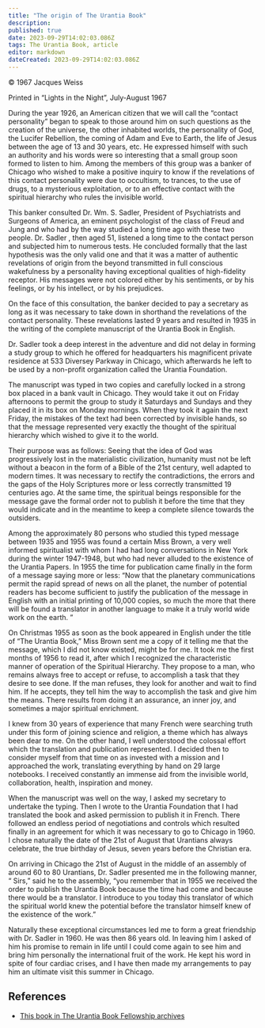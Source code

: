 ```yaml
---
title: "The origin of The Urantia Book"
description: 
published: true
date: 2023-09-29T14:02:03.086Z
tags: The Urantia Book, article
editor: markdown
dateCreated: 2023-09-29T14:02:03.086Z
---
```


<p class="v-card v-sheet theme--light grey lighten-3 px-2">© 1967 Jacques Weiss</p>

Printed in “Lights in the Night”, July-August 1967


During the year 1926, an American citizen that we will call the “contact personality” began to speak to those around him on such questions as the creation of the universe, the other inhabited worlds, the personality of God, the Lucifer Rebellion, the coming of Adam and Eve to Earth, the life of Jesus between the age of 13 and 30 years, etc. He expressed himself with such an authority and his words were so interesting that a small group soon formed to listen to him. Among the members of this group was a banker of Chicago who wished to make a positive inquiry to know if the revelations of this contact personality were due to occultism, to trances, to the use of drugs, to a mysterious exploitation, or to an effective contact with the spiritual hierarchy who rules the invisible world.

This banker consulted Dr. Wm. S. Sadler, President of Psychiatrists and Surgeons of America, an eminent psychologist of the class of Freud and Jung and who had by the way studied a long time ago with these two people. Dr. Sadler , then aged 51, listened a long time to the contact person and subjected him to numerous tests. He concluded formally that the last hypothesis was the only valid one and that it was a matter of authentic revelations of origin from the beyond transmitted in full conscious wakefulness by a personality having exceptional qualities of high-fidelity receptor. His messages were not colored either by his sentiments, or by his feelings, or by his intellect, or by his prejudices.

On the face of this consultation, the banker decided to pay a secretary as long as it was necessary to take down in shorthand the revelations of the contact personality. These revelations lasted 9 years and resulted in 1935 in the writing of the complete manuscript of the Urantia Book in English.

Dr. Sadler took a deep interest in the adventure and did not delay in forming a study group to which he offered for headquarters his magnificent private residence at 533 Diversey Parkway in Chicago, which afterwards he left to be used by a non-profit organization called the Urantia Foundation.

The manuscript was typed in two copies and carefully locked in a strong box placed in a bank vault in Chicago. They would take it out on Friday afternoons to permit the group to study it Saturdays and Sundays and they placed it in its box on Monday mornings. When they took it again the next Friday, the mistakes of the text had been corrected by invisible hands, so that the message represented very exactly the thought of the spiritual hierarchy which wished to give it to the world.

Their purpose was as follows: Seeing that the idea of God was progressively lost in the materialistic civilization, humanity must not be left without a beacon in the form of a Bible of the 21st century, well adapted to modern times. It was necessary to rectify the contradictions, the errors and the gaps of the Holy Scriptures more or less correctly transmitted 19 centuries ago. At the same time, the spiritual beings responsible for the message gave the formal order not to publish it before the time that they would indicate and in the meantime to keep a complete silence towards the outsiders.

Among the approximately 80 persons who studied this typed message between 1935 and 1955 was found a certain Miss Brown, a very well informed spiritualist with whom I had had long conversations in New York during the winter 1947-1948, but who had never alluded to the existence of the Urantia Papers. In 1955 the time for publication came finally in the form of a message saying more or less: “Now that the planetary communications permit the rapid spread of news on all the planet, the number of potential readers has become sufficient to justify the publication of the message in English with an initial printing of 10,000 copies, so much the more that there will be found a translator in another language to make it a truly world wide work on the earth. ”

On Christmas 1955 as soon as the book appeared in English under the title of “The Urantia Book,” Miss Brown sent me a copy of it telling me that the message, which I did not know existed, might be for me. It took me the first months of 1956 to read it, after which I recognized the characteristic manner of operation of the Spiritual Hierarchy. They propose to a man, who remains always free to accept or refuse, to accomplish a task that they desire to see done. If the man refuses, they look for another and wait to find him. If he accepts, they tell him the way to accomplish the task and give him the means. There results from doing it an assurance, an inner joy, and sometimes a major spiritual enrichment.

I knew from 30 years of experience that many French were searching truth under this form of joining science and religion, a theme which has always been dear to me. On the other hand, I well understood the colossal effort which the translation and publication represented. I decided then to consider myself from that time on as invested with a mission and I approached the work, translating everything by hand on 29 large notebooks. I received constantly an immense aid from the invisible world, collaboration, health, inspiration and money.

When the manuscript was well on the way, I asked my secretary to undertake the typing. Then I wrote to the Urantia Foundation that I had translated the book and asked permission to publish it in French. There followed an endless period of negotiations and controls which resulted finally in an agreement for which it was necessary to go to Chicago in 1960. I chose naturally the date of the 21st of August that Urantians always celebrate, the true birthday of Jesus, seven years before the Christian era.

On arriving in Chicago the 21st of August in the middle of an assembly of around 60 to 80 Urantians, Dr. Sadler presented me in the following manner, “ Sirs,” said he to the assembly, “you remember that in 1955 we received the order to publish the Urantia Book because the time had come and because there would be a translator. I introduce to you today this translator of which the spiritual world knew the potential before the translator himself knew of the existence of the work.”

Naturally these exceptional circumstances led me to form a great friendship with Dr. Sadler in 1960. He was then 86 years old. In leaving him I asked of him his promise to remain in life until I could come again to see him and bring him personally the international fruit of the work. He kept his word in spite of four cardiac crises, and I have then made my arrangements to pay him an ultimate visit this summer in Chicago.

## References

* [This book in The Urantia Book Fellowship archives](https://archive.urantiabook.org/archive/history/weiss_history.htm)